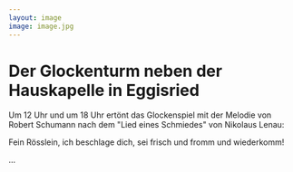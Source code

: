 ```yaml
---
layout: image
image: image.jpg
---
```


# Der Glockenturm neben der Hauskapelle in Eggisried

Um 12 Uhr und um 18 Uhr ertönt das Glockenspiel mit der Melodie von Robert Schumann nach dem "Lied eines Schmiedes" von Nikolaus Lenau:

Fein Rösslein, ich beschlage dich,
sei frisch und fromm
und wiederkomm!

...
